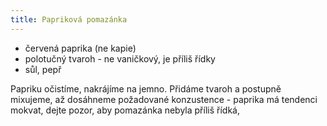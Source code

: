 ```yaml
---
title: Papriková pomazánka
---
```


- červená paprika (ne kapie)
- polotučný tvaroh - ne vaničkový, je příliš řídky
- sůl, pepř

Papriku očistíme, nakrájíme na jemno. Přidáme tvaroh a postupně mixujeme, až
dosáhneme požadované konzustence - paprika má tendenci mokvat, dejte pozor, aby
pomazánka nebyla příliš řídká,

